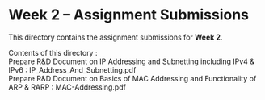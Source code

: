 # Week 2 – Assignment Submissions  
  
This directory contains the assignment submissions for **Week 2**.   
   
Contents of this directory :    
Prepare R&D Document on IP Addressing and Subnetting including IPv4 & IPv6  :  IP_Address_And_Subnetting.pdf      
Prepare R&D Document on Basics of MAC Addressing and Functionality of ARP & RARP   :  MAC-Addressing.pdf   
